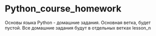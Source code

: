 # Python_course_homework
Основы языка Python - домашние задания.
Основная ветка, будет пустой.
Все домашние задания будут в отдельных ветках lesson_n
